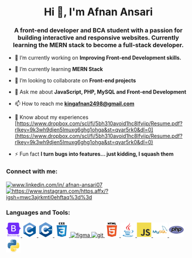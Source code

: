 <h1 align="center">Hi 👋, I'm Afnan Ansari</h1>
<h3 align="center">A front-end developer and BCA student with a passion for building interactive and responsive websites. Currently learning the MERN stack to become a full-stack developer.</h3>

- 🔭 I’m currently working on **Improving Front-end Development skills.**

- 🌱 I’m currently learning **MERN Stack**

- 👯 I’m looking to collaborate on **Front-end projects**

- 💬 Ask me about **JavaScript, PHP, MySQL and Front-end Development**

- 📫 How to reach me **kingafnan2498@gmail.com**

- 📄 Know about my experiences [https://www.dropbox.com/scl/fi/5bh310avoid1hc8lfvijp/Resume.pdf?rlkey=9k3wh9djen5lmuxg6ghg1ohga&st=qyar5rk0&dl=0](https://www.dropbox.com/scl/fi/5bh310avoid1hc8lfvijp/Resume.pdf?rlkey=9k3wh9djen5lmuxg6ghg1ohga&st=qyar5rk0&dl=0)

- ⚡ Fun fact **I turn bugs into features... just kidding, I squash them**

<h3 align="left">Connect with me:</h3>
<p align="left">
<a href="https://linkedin.com/in/www.linkedin.com/in/ afnan-ansari07" target="blank"><img align="center" src="https://raw.githubusercontent.com/rahuldkjain/github-profile-readme-generator/master/src/images/icons/Social/linked-in-alt.svg" alt="www.linkedin.com/in/ afnan-ansari07" height="30" width="40" /></a>
<a href="https://instagram.com/https://www.instagram.com/https.affx/?igsh=mwc3ajrkmti0ehftaq%3d%3d" target="blank"><img align="center" src="https://raw.githubusercontent.com/rahuldkjain/github-profile-readme-generator/master/src/images/icons/Social/instagram.svg" alt="https://www.instagram.com/https.affx/?igsh=mwc3ajrkmti0ehftaq%3d%3d" height="30" width="40" /></a>
</p>

<h3 align="left">Languages and Tools:</h3>
<p align="left"> <a href="https://getbootstrap.com" target="_blank" rel="noreferrer"> <img src="https://raw.githubusercontent.com/devicons/devicon/master/icons/bootstrap/bootstrap-plain-wordmark.svg" alt="bootstrap" width="40" height="40"/> </a> <a href="https://www.cprogramming.com/" target="_blank" rel="noreferrer"> <img src="https://raw.githubusercontent.com/devicons/devicon/master/icons/c/c-original.svg" alt="c" width="40" height="40"/> </a> <a href="https://www.w3schools.com/cpp/" target="_blank" rel="noreferrer"> <img src="https://raw.githubusercontent.com/devicons/devicon/master/icons/cplusplus/cplusplus-original.svg" alt="cplusplus" width="40" height="40"/> </a> <a href="https://www.w3schools.com/css/" target="_blank" rel="noreferrer"> <img src="https://raw.githubusercontent.com/devicons/devicon/master/icons/css3/css3-original-wordmark.svg" alt="css3" width="40" height="40"/> </a> <a href="https://www.figma.com/" target="_blank" rel="noreferrer"> <img src="https://www.vectorlogo.zone/logos/figma/figma-icon.svg" alt="figma" width="40" height="40"/> </a> <a href="https://git-scm.com/" target="_blank" rel="noreferrer"> <img src="https://www.vectorlogo.zone/logos/git-scm/git-scm-icon.svg" alt="git" width="40" height="40"/> </a> <a href="https://www.w3.org/html/" target="_blank" rel="noreferrer"> <img src="https://raw.githubusercontent.com/devicons/devicon/master/icons/html5/html5-original-wordmark.svg" alt="html5" width="40" height="40"/> </a> <a href="https://www.java.com" target="_blank" rel="noreferrer"> <img src="https://raw.githubusercontent.com/devicons/devicon/master/icons/java/java-original.svg" alt="java" width="40" height="40"/> </a> <a href="https://developer.mozilla.org/en-US/docs/Web/JavaScript" target="_blank" rel="noreferrer"> <img src="https://raw.githubusercontent.com/devicons/devicon/master/icons/javascript/javascript-original.svg" alt="javascript" width="40" height="40"/> </a> <a href="https://www.mysql.com/" target="_blank" rel="noreferrer"> <img src="https://raw.githubusercontent.com/devicons/devicon/master/icons/mysql/mysql-original-wordmark.svg" alt="mysql" width="40" height="40"/> </a> <a href="https://www.php.net" target="_blank" rel="noreferrer"> <img src="https://raw.githubusercontent.com/devicons/devicon/master/icons/php/php-original.svg" alt="php" width="40" height="40"/> </a> <a href="https://www.python.org" target="_blank" rel="noreferrer"> <img src="https://raw.githubusercontent.com/devicons/devicon/master/icons/python/python-original.svg" alt="python" width="40" height="40"/> </a> </p>
